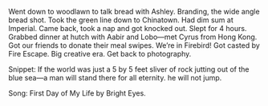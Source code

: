 Went down to woodlawn to talk bread with Ashley. Branding, the wide angle bread shot. Took the green line down to Chinatown. Had dim sum at Imperial. Came back, took a nap and got knocked out. Slept for 4 hours. Grabbed dinner at hutch with Aabir and Lobo—met Cyrus from Hong Kong. Got our friends to donate their meal swipes. We’re in Firebird\! Got casted by Fire Escape. Big creative era. Get back to photography. 

Snippet: If the world was just a 5 by 5 feet sliver of rock jutting out of the blue sea—a man will stand there for all eternity. he will not jump.

Song: First Day of My Life by Bright Eyes.
